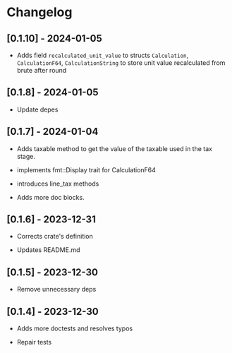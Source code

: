 # Changelog

## [0.1.10] - 2024-01-05

* Adds field `recalculated_unit_value` to structs `Calculation`, `CalculationF64`, `CalculationString` 
             to store unit value recalculated from brute after round 

## [0.1.8] - 2024-01-05

* Update depes

## [0.1.7] - 2024-01-04

* Adds taxable method to get the value of the taxable used in the tax stage.

* implements fmt::Display trait for CalculationF64

* introduces line_tax methods

* Adds more doc blocks.

## [0.1.6] - 2023-12-31

* Corrects crate's definition

* Updates README.md

## [0.1.5] - 2023-12-30

* Remove unnecessary deps 

## [0.1.4] - 2023-12-30

* Adds more doctests and resolves typos

* Repair tests
